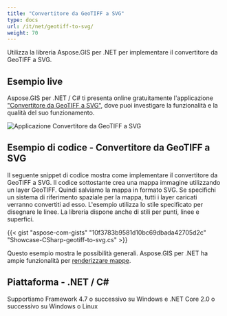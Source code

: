 ```yaml
---
title: "Convertitore da GeoTIFF a SVG"
type: docs
url: /it/net/geotiff-to-svg/
weight: 70
---
```


Utilizza la libreria Aspose.GIS per .NET per implementare il convertitore da GeoTIFF a SVG.

## **Esempio live**

Aspose.GIS per .NET / C# ti presenta online gratuitamente l'applicazione ["Convertitore da GeoTIFF a SVG"](https://products.aspose.app/gis/viewer/geotiff-to-svg), dove puoi investigare la funzionalità e la qualità del suo funzionamento.

![Applicazione Convertitore da GeoTIFF a SVG](viewer.png)

## **Esempio di codice - Convertitore da GeoTIFF a SVG**

Il seguente snippet di codice mostra come implementare il convertitore da GeoTIFF a SVG. Il codice sottostante crea una mappa immagine utilizzando un layer GeoTIFF. Quindi salviamo la mappa in formato SVG. Se specifichi un sistema di riferimento spaziale per la mappa, tutti i layer caricati verranno convertiti ad esso.
L'esempio utilizza lo stile specificato per disegnare le linee. La libreria dispone anche di stili per punti, linee e superfici.

{{< gist "aspose-com-gists" "10f3783b9581d10bc69dbada42705d2c" "Showcase-CSharp-geotiff-to-svg.cs" >}}

Questo esempio mostra le possibilità generali. Aspose.GIS per .NET ha ampie funzionalità per [renderizzare mappe](https://docs.aspose.com/gis/net/map-rendering/).

## **Piattaforma - .NET / C#**

Supportiamo Framework 4.7 o successivo su Windows e .NET Core 2.0 o successivo su Windows o Linux
